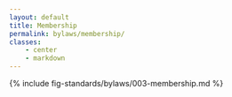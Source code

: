 ```yaml
---
layout: default
title: Membership
permalink: bylaws/membership/
classes:
    - center
    - markdown
---
```


{% include fig-standards/bylaws/003-membership.md %}
